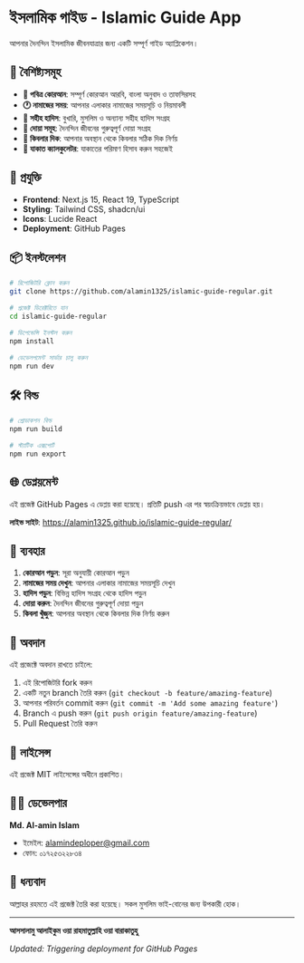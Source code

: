 # ইসলামিক গাইড - Islamic Guide App

আপনার দৈনন্দিন ইসলামিক জীবনযাত্রার জন্য একটি সম্পূর্ণ গাইড অ্যাপ্লিকেশন।

## 🌟 বৈশিষ্ট্যসমূহ

- **📖 পবিত্র কোরআন**: সম্পূর্ণ কোরআন আরবি, বাংলা অনুবাদ ও তাফসিরসহ
- **🕐 নামাজের সময়**: আপনার এলাকার নামাজের সময়সূচি ও নিয়মাবলী
- **📜 সহীহ হাদিস**: বুখারি, মুসলিম ও অন্যান্য সহীহ হাদিস সংগ্রহ
- **🙏 দোয়া সমূহ**: দৈনন্দিন জীবনের গুরুত্বপূর্ণ দোয়া সংগ্রহ
- **🧭 কিবলার দিক**: আপনার অবস্থান থেকে কিবলার সঠিক দিক নির্ণয়
- **🧮 যাকাত ক্যালকুলেটর**: যাকাতের পরিমাণ হিসাব করুন সহজেই

## 🚀 প্রযুক্তি

- **Frontend**: Next.js 15, React 19, TypeScript
- **Styling**: Tailwind CSS, shadcn/ui
- **Icons**: Lucide React
- **Deployment**: GitHub Pages

## 📦 ইনস্টলেশন

```bash
# রিপোজিটরি ক্লোন করুন
git clone https://github.com/alamin1325/islamic-guide-regular.git

# প্রজেক্ট ডিরেক্টরিতে যান
cd islamic-guide-regular

# ডিপেন্ডেন্সি ইনস্টল করুন
npm install

# ডেভেলপমেন্ট সার্ভার চালু করুন
npm run dev
```

## 🛠️ বিল্ড

```bash
# প্রোডাকশন বিল্ড
npm run build

# স্ট্যাটিক এক্সপোর্ট
npm run export
```

## 🌐 ডেপ্লয়মেন্ট

এই প্রজেক্ট GitHub Pages এ ডেপ্লয় করা হয়েছে। প্রতিটি push এর পর স্বয়ংক্রিয়ভাবে ডেপ্লয় হয়।

**লাইভ সাইট**: https://alamin1325.github.io/islamic-guide-regular/

## 📱 ব্যবহার

1. **কোরআন পড়ুন**: সূরা অনুযায়ী কোরআন পড়ুন
2. **নামাজের সময় দেখুন**: আপনার এলাকার নামাজের সময়সূচি দেখুন
3. **হাদিস পড়ুন**: বিভিন্ন হাদিস সংগ্রহ থেকে হাদিস পড়ুন
4. **দোয়া করুন**: দৈনন্দিন জীবনের গুরুত্বপূর্ণ দোয়া পড়ুন
5. **কিবলা খুঁজুন**: আপনার অবস্থান থেকে কিবলার দিক নির্ণয় করুন

## 🤝 অবদান

এই প্রজেক্টে অবদান রাখতে চাইলে:

1. এই রিপোজিটরি fork করুন
2. একটি নতুন branch তৈরি করুন (`git checkout -b feature/amazing-feature`)
3. আপনার পরিবর্তন commit করুন (`git commit -m 'Add some amazing feature'`)
4. Branch এ push করুন (`git push origin feature/amazing-feature`)
5. Pull Request তৈরি করুন

## 📄 লাইসেন্স

এই প্রজেক্ট MIT লাইসেন্সের অধীনে প্রকাশিত।

## 👨‍💻 ডেভেলপার

**Md. Al-amin Islam**
- ইমেইল: alamindeploper@gmail.com
- ফোন: ০১৭২৫৩২২৮৩৪

## 🙏 ধন্যবাদ

আল্লাহর রহমতে এই প্রজেক্ট তৈরি করা হয়েছে। সকল মুসলিম ভাই-বোনের জন্য উপকারী হোক।

---

**আসসালামু আলাইকুম ওয়া রাহমাতুল্লাহি ওয়া বারাকাতুহু**

*Updated: Triggering deployment for GitHub Pages* 